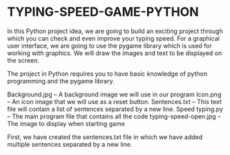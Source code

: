 # TYPING-SPEED-GAME-PYTHON

In this Python project idea, we are going to build an exciting project through which you can check and even improve your typing speed. For a graphical user interface, we are going to use the pygame library which is used for working with graphics. We will draw the images and text to be displayed on the screen.

The project in Python requires you to have basic knowledge of python programming and the pygame library.

Background.jpg – A background image we will use in our program
Icon.png – An icon image that we will use as a reset button.
Sentences.txt – This text file will contain a list of sentences separated by a new line.
Speed typing.py – The main program file that contains all the code
typing-speed-open.jpg – The image to display when starting game

First, we have created the sentences.txt file in which we have added multiple sentences separated by a new line.
